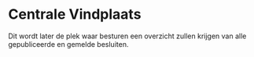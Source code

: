 # Centrale Vindplaats

Dit wordt later de plek waar besturen een overzicht zullen krijgen van alle gepubliceerde en gemelde besluiten.
